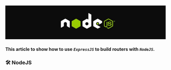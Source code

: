 ![](https://github.com/Mateus20Barros/Express.js/blob/main/assets/nodejs.jpeg)

#### This article to show how to use **_``ExpressJS``_** to build routers with **_``NodeJS``_**.

<h3>🛠️ NodeJS</h3>
